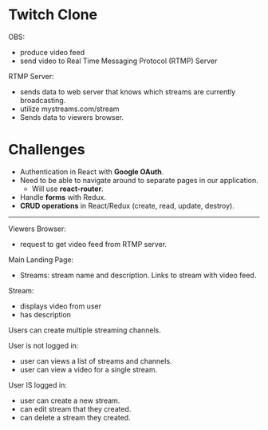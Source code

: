 # Twitch Clone

OBS:
  - produce video feed
  - send video to Real Time Messaging Protocol (RTMP) Server

RTMP Server:
  - sends data to web server that knows which streams are currently broadcasting.
  - utilize mystreams.com/stream
  - Sends data to viewers browser.

# Challenges
 - Authentication in React with **Google OAuth**.
 - Need to be able to navigate around to separate pages in our application.
   - Will use **react-router**.
 - Handle **forms** with Redux.
 - **CRUD operations** in React/Redux (create, read, update, destroy).

---

Viewers Browser:
  - request to get video feed from RTMP server.

Main Landing Page:
  - Streams: stream name and description. Links to stream with video feed.

Stream:
  - displays video from user
  - has description

Users can create multiple streaming channels.

User is not logged in:
  - user can views a list of streams and channels.
  - user can view a video for a single stream.

User IS logged in:
  - user can create a new stream.
  - can edit stream that they created.
  - can delete a stream they created.
